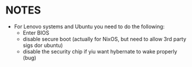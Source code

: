 # NOTES

- For Lenovo systems and Ubuntu you need to do the following:
    - Enter BIOS
    - disable secure boot (actually for NixOS, but need to allow 3rd party sigs dor ubuntu)
    - disable the security chip if yiu want hybernate to wake properly (bug) 